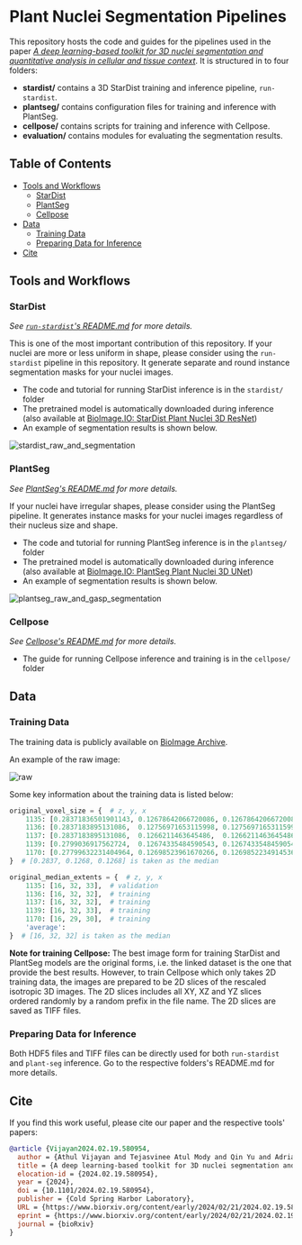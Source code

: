 # Plant Nuclei Segmentation Pipelines <!-- omit in toc -->

This repository hosts the code and guides for the pipelines used in the paper [_A deep learning-based toolkit for 3D nuclei segmentation and quantitative analysis in cellular and tissue context_](https://www.biorxiv.org/content/10.1101/2024.02.19.580954v1). It is structured in to four folders:

- **stardist/** contains a 3D StarDist training and inference pipeline, `run-stardist`.
- **plantseg/** contains configuration files for training and inference with PlantSeg.
- **cellpose/** contains scripts for training and inference with Cellpose.
- **evaluation/** contains modules for evaluating the segmentation results.

## Table of Contents <!-- omit in toc -->

- [Tools and Workflows](#tools-and-workflows)
  - [StarDist](#stardist)
  - [PlantSeg](#plantseg)
  - [Cellpose](#cellpose)
- [Data](#data)
  - [Training Data](#training-data)
  - [Preparing Data for Inference](#preparing-data-for-inference)
- [Cite](#cite)


## Tools and Workflows

### StarDist

*See [`run-stardist`'s README.md](stardist/README.md) for more details.*

This is one of the most important contribution of this repository. If your nuclei are more or less uniform in shape, please consider using the `run-stardist` pipeline in this repository. It generate separate and round instance segmentation masks for your nuclei images.

- The code and tutorial for running StarDist inference is in the `stardist/` folder
- The pretrained model is automatically downloaded during inference (also available at [BioImage.IO: StarDist Plant Nuclei 3D ResNet](https://bioimage.io/#/?id=10.5281%2Fzenodo.8421755))
- An example of segmentation results is shown below.

![stardist_raw_and_segmentation](https://zenodo.org/records/8432366/files/stardist_raw_and_segmentation.jpg)

### PlantSeg

*See [PlantSeg's README.md](plantseg/README.md) for more details.*

If your nuclei have irregular shapes, please consider using the PlantSeg pipeline. It generates instance masks for your nuclei images regardless of their nucleus size and shape.

- The code and tutorial for running PlantSeg inference is in the `plantseg/` folder
- The pretrained model is automatically downloaded during inference (also available at [BioImage.IO: PlantSeg Plant Nuclei 3D UNet](https://bioimage.io/#/?id=10.5281%2Fzenodo.8401064))
- An example of segmentation results is shown below.

![plantseg_raw_and_gasp_segmentation](https://zenodo.org/records/10070349/files/plantseg_raw_and_gasp_segmentation.jpg)

### Cellpose

*See [Cellpose's README.md](cellpose/README.md) for more details.*

- The guide for running Cellpose inference and training is in the `cellpose/` folder

## Data

### Training Data

The training data is publicly available on [BioImage Archive](https://www.ebi.ac.uk/biostudies/BioImages/studies/S-BIAD1026).

An example of the raw image:

![raw](https://zenodo.org/records/10070349/files/plantseg_raw.jpg)

Some key information about the training data is listed below:

```python
original_voxel_size = {  # z, y, x
    1135: [0.28371836501901143, 0.12678642066720086, 0.12678642066720086],  # validation
    1136: [0.2837183895131086,  0.12756971653115998, 0.12756971653115998],  # training
    1137: [0.2837183895131086,  0.1266211463645486,  0.1266211463645486 ],  # training
    1139: [0.2799036917562724,  0.12674335484590543, 0.12674335484590543],  # training
    1170: [0.27799632231404964, 0.12698523961670266, 0.12698522349145364],  # training
}  # [0.2837, 0.1268, 0.1268] is taken as the median

original_median_extents = {  # z, y, x
    1135: [16, 32, 33],  # validation
    1136: [16, 32, 32],  # training
    1137: [16, 32, 32],  # training
    1139: [16, 32, 33],  # training
    1170: [16, 29, 30],  # training
    'average':
}  # [16, 32, 32] is taken as the median
```

**Note for training Cellpose:** The best image form for training StarDist and PlantSeg models are the original forms, i.e. the linked dataset is the one that provide the best results. However, to train Cellpose which only takes 2D training data, the images are prepared to be 2D slices of the rescaled isotropic 3D images. The 2D slices includes all XY, XZ and YZ slices ordered randomly by a random prefix in the file name. The 2D slices are saved as TIFF files.

### Preparing Data for Inference

Both HDF5 files and TIFF files can be directly used for both `run-stardist` and `plant-seg` inference. Go to the respective folders's README.md for more details.

## Cite

If you find this work useful, please cite our paper and the respective tools' papers:

```bibtex
@article {Vijayan2024.02.19.580954,
  author = {Athul Vijayan and Tejasvinee Atul Mody and Qin Yu and Adrian Wolny and Lorenzo Cerrone and Soeren Strauss and Miltos Tsiantis and Richard S. Smith and Fred Hamprecht and Anna Kreshuk and Kay Schneitz},
  title = {A deep learning-based toolkit for 3D nuclei segmentation and quantitative analysis in cellular and tissue context},
  elocation-id = {2024.02.19.580954},
  year = {2024},
  doi = {10.1101/2024.02.19.580954},
  publisher = {Cold Spring Harbor Laboratory},
  URL = {https://www.biorxiv.org/content/early/2024/02/21/2024.02.19.580954},
  eprint = {https://www.biorxiv.org/content/early/2024/02/21/2024.02.19.580954.full.pdf},
  journal = {bioRxiv}
}
```
